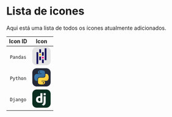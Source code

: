 # Lista de icones

Aqui está uma lista de todos os ícones atualmente adicionados.

|      Icon ID       |                         Icon                          |
| :----------------: | :---------------------------------------------------: |
|   `Pandas`         |    <img src="./icones/Pandas.svg" width="48">         |
|   `Python`         |  <img src="./icones/Python.svg" width="48">           |
|   `Django`         |     <img src="./icones/Django.svg" width="48">        |
